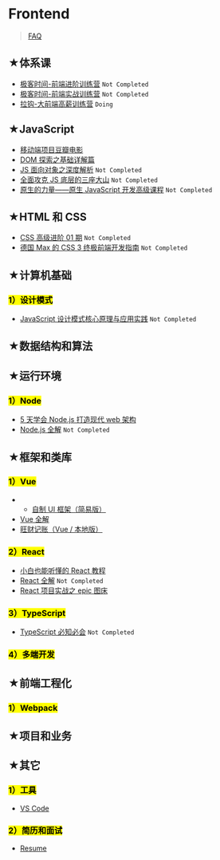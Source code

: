 # Frontend

> [FAQ](./faq.md)

## ★体系课

- [极客时间-前端进阶训练营](https://ppambler.github.io/geek-univ-fe/) `Not Completed`
- [极客时间-前端实战训练营](https://ppambler.github.io/Geek-FE-CombatTrainingCamp/) `Not Completed`
- [拉钩-大前端高薪训练营](https://ppambler.github.io/lagou-fe/faq.html) `Doing`

## ★JavaScript

- [移动端项目豆瓣电影](https://ppambler.github.io/xdmala/#%E7%A7%BB%E5%8A%A8%E7%AB%AF%E9%A1%B9%E7%9B%AE%E8%B1%86%E7%93%A3%E7%94%B5%E5%BD%B1)
- [DOM 探索之基础详解篇](https://ppambler.github.io/js/02/)
- [JS 面向对象之深度解析](https://ppambler.github.io/xdmala/13-JS%E9%9D%A2%E5%90%91%E5%AF%B9%E8%B1%A1%E4%B9%8B%E6%B7%B1%E5%BA%A6%E8%A7%A3%E6%9E%90/) `Not Completed`
- [全面攻克 JS 底层的三座大山](https://ppambler.github.io/zf-fe/02-JS/) `Not Completed`
- [原生的力量——原生 JavaScript 开发高级课程](https://ppambler.github.io/js/03/) `Not Completed`

## ★HTML 和 CSS

- [CSS 高级进阶 01 期](https://ppambler.github.io/css3/01/) `Not Completed`
- [德国 Max 的 CSS 3 终极前端开发指南](https://ppambler.github.io/xdmala/10-%E5%BE%B7%E5%9B%BDMax%E7%9A%84CSS3%E7%BB%88%E6%9E%81%E5%89%8D%E7%AB%AF%E5%BC%80%E5%8F%91%E6%8C%87%E5%8D%97/README.html) `Not Completed`

## ★计算机基础

### <mark>1）设计模式</mark>

- [JavaScript 设计模式核⼼原理与应⽤实践](https://ppambler.github.io/design-patterns/01/) `Not Completed`

## ★数据结构和算法

## ★运行环境

### <mark>1）Node</mark>

- [5 天学会 Node.js 打造现代 web 架构](https://ppambler.github.io/xdmala/22-5day-nodejs-web/)
- [Node.js 全解](https://ppambler.github.io/nodejs/01/) `Not Completed`

## ★框架和类库

### <mark>1）Vue</mark>

- - [自制 UI 框架（简易版）](https://ppambler.github.io/xdmala/#%E8%87%AA%E5%88%B6-ui-%E6%A1%86%E6%9E%B6%E7%AE%80%E6%98%93%E7%89%88)
- [Vue 全解](https://ppambler.github.io/vue/01/)
- [旺财记账（Vue / 本地版）](https://ppambler.github.io/vue/04/)

### <mark>2）React</mark>

- [小白也能听懂的 React 教程](https://ppambler.github.io/react/01/)
- [React 全解](https://ppambler.github.io/react/04/) `Not Completed`
- [React 项目实战之 epic 图床](https://ppambler.github.io/react/05/)

### <mark>3）TypeScript</mark>

- [TypeScript 必知必会](https://ppambler.github.io/typescript/01/) `Not Completed`

### <mark>4）多端开发</mark>

## ★前端工程化

### <mark>1）Webpack</mark>

## ★项目和业务

## ★其它

### <mark>1）工具</mark>

- [VS Code](https://ppambler.github.io/management-efficiency/tools/vscode/)

### <mark>2）简历和面试</mark>

- [Resume](https://ppambler.github.io/resume-interview/01/)
